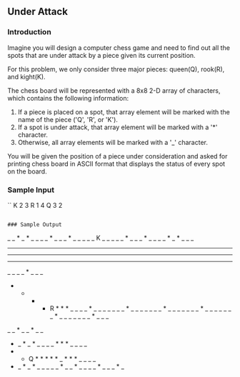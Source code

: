 ## Under Attack

### Introduction

Imagine you will design a computer chess game and need to find out all the spots that are under attack by a piece given its current position.

For this problem, we only consider three major pieces: queen(Q), rook(R), and kight(K).

The chess board will be represented with a 8x8 2-D array of characters, which contains the following information: 

1. If a piece is placed on a spot, that array element will be marked with the name of the piece ('Q', 'R', or 'K').
2. If a spot is under attack, that array element will be marked with a '*' character.
3. Otherwise, all array elements will be marked with a '_' character.

You will be given the position of a piece under consideration and asked for printing chess board in ASCII format that displays the status of every spot on the board.

### Sample Input
``
K 2 3
R 1 4
Q 3 2
```

### Sample Output
```
_ _ * _ * _ _ _ 
_ * _ _ _ * _ _ 
_ _ _ K _ _ _ _ 
_ * _ _ _ * _ _ 
_ _ * _ * _ _ _ 
_ _ _ _ _ _ _ _ 
_ _ _ _ _ _ _ _ 
_ _ _ _ _ _ _ _ 


_ _ _ _ * _ _ _ 
* * * * R * * * 
_ _ _ _ * _ _ _ 
_ _ _ _ * _ _ _ 
_ _ _ _ * _ _ _ 
_ _ _ _ * _ _ _ 
_ _ _ _ * _ _ _ 
_ _ _ _ * _ _ _ 


_ _ * _ _ * _ _ 
* _ * _ * _ _ _ 
_ * * * _ _ _ _ 
* * Q * * * * * 
_ * * * _ _ _ _ 
* _ * _ * _ _ _ 
_ _ * _ _ * _ _ 
_ _ * _ _ _ * _ 

```